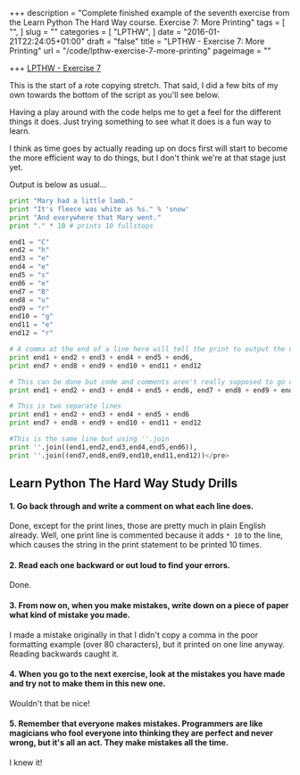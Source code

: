 +++
description = "Complete finished example of the seventh exercise from the Learn Python The Hard Way course. Exercise 7: More Printing"
tags = [
  "",
]
slug = ""
categories = [
  "LPTHW",
]
date = "2016-01-21T22:24:05+01:00"
draft = "false"
title = "LPTHW - Exercise 7: More Printing"
url = "/code/lpthw-exercise-7-more-printing"
pageimage = ""

+++
[LPTHW - Exercise 7](http://learnpythonthehardway.org/book/ex7.html)

This is the start of a rote copying stretch. That said, I did a few bits of my own towards the bottom of the script as you'll see below. 

Having a play around with the code helps me to get a feel for the different things it does. Just trying something to see what it does is a fun way to learn. 

I think as time goes by actually reading up on docs first will start to become the more efficient way to do things, but I don't think we're at that stage just yet.

Output is below as usual...

```python
print "Mary had a little lamb."
print "It's fleece was white as %s." % 'snow'
print "And everywhere that Mary went."
print "." * 10 # prints 10 fullstops

end1 = "C"
end2 = "h"
end3 = "e"
end4 = "e"
end5 = "s"
end6 = "e"
end7 = "B"
end8 = "u"
end9 = "r"
end10 = "g"
end11 = "e"
end12 = "r"

# A comma at the end of a line here will tell the print to output the next printout on the same line but with a space after the last variable. 
print end1 + end2 + end3 + end4 + end5 + end6,
print end7 + end8 + end9 + end10 + end11 + end12

# This can be done but code and comments aren't really supposed to go over 80 character width for styling reasons.
print end1 + end2 + end3 + end4 + end5 + end6, end7 + end8 + end9 + end10 + end11 + end12

# This is two separate lines
print end1 + end2 + end3 + end4 + end5 + end6
print end7 + end8 + end9 + end10 + end11 + end12

#This is the same line but using ''.join
print ''.join((end1,end2,end3,end4,end5,end6)),
print ''.join((end7,end8,end9,end10,end11,end12))</pre> 
```

## Learn Python The Hard Way Study Drills

#### 1. Go back through and write a comment on what each line does.

Done, except for the print lines, those are pretty much in plain English already. Well, one print line is commented because it adds `* 10` to the line, which causes the string in the print statement to be printed 10 times. 

#### 2. Read each one backward or out loud to find your errors.

Done.

#### 3. From now on, when you make mistakes, write down on a piece of paper what kind of mistake you made.

I made a mistake originally in that I didn't copy a comma in the poor formatting example (over 80 characters), but it printed on one line anyway. Reading backwards caught it.

#### 4. When you go to the next exercise, look at the mistakes you have made and try not to make them in this new one.

Wouldn't that be nice!

#### 5. Remember that everyone makes mistakes. Programmers are like magicians who fool everyone into thinking they are perfect and never wrong, but it's all an act. They make mistakes all the time.

I knew it!
